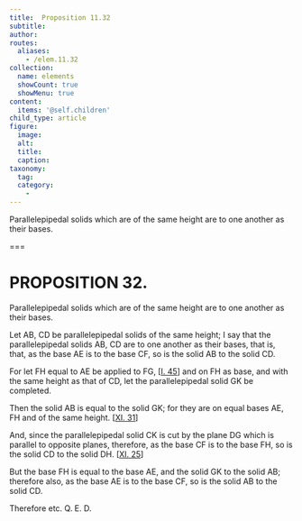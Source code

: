 ```yaml
---
title:  Proposition 11.32
subtitle: 
author:
routes:
  aliases:
    - /elem.11.32
collection:
  name: elements
  showCount: true
  showMenu: true
content:
  items: '@self.children'
child_type: article
figure:
  image:
  alt:
  title:
  caption:
taxonomy:
  tag:
  category:
    - 
---
```


<p>
       <hi rend="ital">Parallelepipedal solids which are of the same height are to one another as their bases.</hi>
      </p>

===

<h1>PROPOSITION 32.</h1>
<p>
       <span class="ital">Parallelepipedal solids which are of the same height are to one another as their bases.</span>
      </p>

<p>Let <span class="ital">AB</span>, <span class="ital">CD</span> be parallelepipedal solids of the same height; I say that the parallelepipedal solids <span class="ital">AB</span>, <span class="ital">CD</span> are to one another as their bases, that is, that, as the base <span class="ital">AE</span> is to the base <span class="ital">CF</span>, so is the solid <span class="ital">AB</span> to the solid <span class="ital">CD</span>. 
      </p>

<p>For let <span class="ital">FH</span> equal to <span class="ital">AE</span> be applied to <span class="ital">FG</span>, [<a href="/elem.1.45">I. 45</a>] and on <span class="ital">FH</span> as base, and with the same height as that of <span class="ital">CD</span>, let the parallelepipedal solid <span class="ital">GK</span> be completed. </p>

<p>Then the solid <span class="ital">AB</span> is equal to the solid <span class="ital">GK</span>; for they are on equal bases <span class="ital">AE</span>, <span class="ital">FH</span> and of the same height. [<a href="/elem.11.31">XI. 31</a>] </p>

<p>And, since the parallelepipedal solid <span class="ital">CK</span> is cut by the plane <span class="ital">DG</span> which is parallel to opposite planes, therefore, as the base <span class="ital">CF</span> is to the base <span class="ital">FH</span>, so is the solid <span class="ital">CD</span> to the solid <span class="ital">DH</span>. [<a href="/elem.11.25">XI. 25</a>] </p>

<p>But the base <span class="ital">FH</span> is equal to the base <span class="ital">AE</span>, and the solid <span class="ital">GK</span> to the solid <span class="ital">AB</span>; therefore also, as the base <span class="ital">AE</span> is to the base <span class="ital">CF</span>, so is the solid <span class="ital">AB</span> to the solid <span class="ital">CD</span>. </p>

<p>Therefore etc. Q. E. D.</p>
